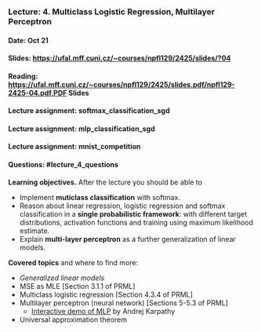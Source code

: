 ### Lecture: 4. Multiclass Logistic Regression, Multilayer Perceptron
#### Date: Oct 21
#### Slides: https://ufal.mff.cuni.cz/~courses/npfl129/2425/slides/?04
#### Reading: https://ufal.mff.cuni.cz/~courses/npfl129/2425/slides.pdf/npfl129-2425-04.pdf,PDF Slides
#### Lecture assignment: softmax_classification_sgd
#### Lecture assignment: mlp_classification_sgd
#### Lecture assignment: mnist_competition
#### Questions: #lecture_4_questions

**Learning objectives.** After the lecture you should be able to

- Implement **muticlass classification** with softmax.
- Reason about linear regression, logistic regression and softmax classification in a **single probabilistic framework**: with different target distributions, activation functions and training using maximum likelihood estimate.
- Explain **multi-layer perceptron** as a further generalization of linear models.

**Covered topics** and where to find more:

- _Generalized linear models_
- MSE as MLE [Section 3.1.1 of PRML]
- Multiclass logistic regression [Section 4.3.4 of PRML]
- Multilayer perceptron (neural network) [Sections 5-5.3 of PRML]
    - [Interactive demo of MLP](https://cs.stanford.edu/people/karpathy/convnetjs/demo/classify2d.html) by Andrej Karpathy
- Universal approximation theorem
